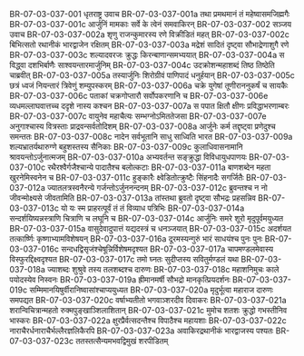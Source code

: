 BR-07-03-037-001  धृतराष्ट्र उवाच
BR-07-03-037-001a तथा प्रमथमानं तं महेष्वासमजिह्मगैः
BR-07-03-037-001c आर्जुनिं मामकाः सर्वे के त्वेनं समवाकिरन्
BR-07-03-037-002  सञ्जय उवाच
BR-07-03-037-002a शृणु राजन्कुमारस्य रणे विक्रीडितं महत्
BR-07-03-037-002c बिभित्सतो रथानीकं भारद्वाजेन रक्षितम्
BR-07-03-037-003a मद्रेशं सादितं दृष्ट्वा सौभाद्रेणाशुगै रणे
BR-07-03-037-003c शल्यादवरजः क्रुद्धः किरन्बाणान्समभ्ययात्
BR-07-03-037-004a स विद्ध्वा दशभिर्बाणैः साश्वयन्तारमार्जुनिम्
BR-07-03-037-004c उदक्रोशन्महाशब्दं तिष्ठ तिष्ठेति चाब्रवीत्
BR-07-03-037-005a तस्यार्जुनिः शिरोग्रीवं पाणिपादं धनुर्हयान्
BR-07-03-037-005c छत्रं ध्वजं नियन्तारं त्रिवेणुं शम्युपस्करम्
BR-07-03-037-006a चक्रे युगेषां तूणीराननुकर्षं च सायकैः
BR-07-03-037-006c पताकां चक्रगोप्तारौ सर्वोपकरणानि च
BR-07-03-037-006e व्यधमल्लाघवात्तच्च ददृशे नास्य कश्चन
BR-07-03-037-007a स पपात क्षितौ क्षीणः प्रविद्धाभरणाम्बरः
BR-07-03-037-007c वायुनेव महाचैत्यः सम्भग्नोऽमिततेजसा
BR-07-03-037-007e अनुगाश्चास्य वित्रस्ताः प्राद्रवन्सर्वतोदिशम्
BR-07-03-037-008a आर्जुनेः कर्म तद्दृष्ट्वा प्रणेदुश्च समन्ततः
BR-07-03-037-008c नादेन सर्वभूतानि साधु साध्विति भारत
BR-07-03-037-009a शल्यभ्रातर्यथारुग्णे बहुशस्तस्य सैनिकाः
BR-07-03-037-009c कुलाधिवासनामानि श्रावयन्तोऽर्जुनात्मजम्
BR-07-03-037-010a अभ्यवर्तन्त सङ्क्रुद्धा विविधायुधपाणयः
BR-07-03-037-010c रथैरश्वैर्गजैश्चान्ये पादातैश्च बलोत्कटाः
BR-07-03-037-011a बाणशब्देन महता खुरनेमिस्वनेन च
BR-07-03-037-011c हुङ्कारैः क्ष्वेडितोत्क्रुष्टैः सिंहनादैः सगर्जितैः
BR-07-03-037-012a ज्यातलत्रस्वनैरन्ये गर्जन्तोऽर्जुननन्दनम्
BR-07-03-037-012c ब्रुवन्तश्च न नो जीवन्मोक्ष्यसे जीवतामिति
BR-07-03-037-013a तांस्तथा ब्रुवतो दृष्ट्वा सौभद्रः प्रहसन्निव
BR-07-03-037-013c यो यः स्म प्राहरत्पूर्वं तं तं विव्याध पत्रिभिः
BR-07-03-037-014a सन्दर्शयिष्यन्नस्त्राणि चित्राणि च लघूनि च
BR-07-03-037-014c आर्जुनिः समरे शूरो मृदुपूर्वमयुध्यत
BR-07-03-037-015a वासुदेवादुपात्तं यद्यदस्त्रं च धनञ्जयात्
BR-07-03-037-015c अदर्शयत तत्कार्ष्णिः कृष्णाभ्यामविशेषयन्
BR-07-03-037-016a दूरमस्यन्गुरुं भारं साधयंश्च पुनः पुनः
BR-07-03-037-016c सन्दधद्विसृजंश्चेषून्निर्विशेषमदृश्यत
BR-07-03-037-017a चापमण्डलमेवास्य विस्फुरद्दिक्ष्वदृश्यत
BR-07-03-037-017c तमो घ्नतः सुदीप्तस्य सवितुर्मण्डलं यथा
BR-07-03-037-018a ज्याशब्दः शुश्रुवे तस्य तलशब्दश्च दारुणः
BR-07-03-037-018c महाशनिमुचः काले पयोदस्येव निस्वनः
BR-07-03-037-019a ह्रीमानमर्षी सौभद्रो मानकृत्प्रियदर्शनः
BR-07-03-037-019c सम्मिमानयिषुर्वीरानिष्वासांश्चाप्ययुध्यत
BR-07-03-037-020a मृदुर्भूत्वा महाराज दारुणः समपद्यत
BR-07-03-037-020c वर्षाभ्यतीतो भगवाञ्शरदीव दिवाकरः
BR-07-03-037-021a शरान्विचित्रान्महतो रुक्मपुङ्खाञ्शिलाशितान्
BR-07-03-037-021c मुमोच शतशः क्रुद्धो गभस्तीनिव भास्करः
BR-07-03-037-022a क्षुरप्रैर्वत्सदन्तैश्च विपाठैश्च महायशाः
BR-07-03-037-022c नाराचैरर्धनाराचैर्भल्लैरज्ञलिकैरपि
BR-07-03-037-023a अवाकिरद्रथानीकं भारद्वाजस्य पश्यतः
BR-07-03-037-023c ततस्तत्सैन्यमभवद्विमुखं शरपीडितम्

